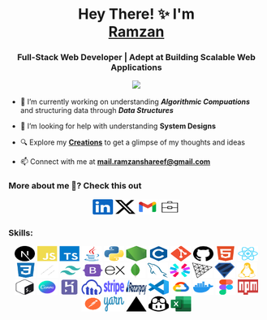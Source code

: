<h1 align="center">Hey There! ✨ I'm
<br>
  <a href="https://ramzanshareef.vercel.app" target="_blank">Ramzan</a>
</h1>
<h3 align="center">Full-Stack Web Developer | Adept at Building Scalable Web Applications</h3>

<div align="center">
  <img src="https://api.visitorbadge.io/api/combined?path=https%3A%2F%2Fwww.github.com%2FitisRamzan&countColor=%23263759&style=flat"/>
</div>

- 🌱 I’m currently working on understanding <i>**Algorithmic Compuations**</i> and structuring data through <i>**Data Structures**</i>



- 🤝 I’m looking for help with understanding **System Designs**

- 🔍 Explore my <a href="https://ramzanshareef.vercel.app/creations" target="_blank">**Creations**</a> to get a glimpse of my thoughts and ideas

- 📫 Connect with me at **mail.ramzanshareef@gmail.com**

<h3 align="left">
    More about me 🤔? Check this out
</h3>

<div id="badges" align="center">
  <a href="https://www.linkedin.com/in/ramzanshareef"><img src="./public/icons/socials/linkedin.svg" width="40" height="30" alt="LinkedIn" /></a>
  <a href="https://www.twitter.com/itisRamzan"><img src="./public/icons/socials/twitter.svg" width="40" height="30" alt="LinkedIn" /></a>
  <a href="mailto:mail.ramzanshareef@gmail.com"><img src="./public/icons/socials/gmail.svg" width="40" height="30" alt="Gmail" /></a>
  <a href="https://ramzanshareef.vercel.app"><img src="./public/icons/socials/portfolio.svg" width="40" height="30" alt="Website" /></a>
</div>

<h3 align="left">Skills:</h3>
<p align="center">
<a href="https://nextjs.org" target="_blank" rel="noreferrer"><img src="./public/icons/skills/nextjs-colored.svg" width="40" height="30" alt="NextJS" /></a>
<a href="https://developer.mozilla.org/en-US/docs/Web/JavaScript" target="_blank" rel="noreferrer"><img src="./public/icons/skills/javascript-colored.svg" width="40" height="30" alt="JavaScript" /></a>
<a href="https://www.typescriptlang.org" target="_blank" rel="noreferrer"><img src="./public/icons/skills/typescript-colored.svg" width="40" height="30" alt="TypeScript" /></a>
<a href="https://www.oracle.com/java/" target="_blank" rel="noreferrer"><img src="./public/icons/skills/java-colored.svg" width="40" height="30" alt="Java" /></a>
<a href="https://www.python.org/" target="_blank" rel="noreferrer"><img src="./public/icons/skills/python-colored.svg" width="40" height="30" alt="Python" /></a>
<a href="https://nodejs.org/en/" target="_blank" rel="noreferrer"><img src="./public/icons/skills/nodejs.svg" width="40" height="30" alt="NodeJS" /></a>
<a href="https://docs.microsoft.com/en-us/cpp/?view=msvc-170" target="_blank" rel="noreferrer"><img src="./public/icons/skills/c-colored.svg" width="40" height="30" alt="C" /></a>
<a href="https://git-scm.com/" target="_blank" rel="noreferrer"><img src="./public/icons/skills/git-colored.svg" width="40" height="30" alt="Git" /></a>
<a href="https://github.com/" target="_blank" rel="noreferrer"><img src="./public/icons/socials/github.svg" width="40" height="30" alt="GitHub" /></a>
<a href="https://developer.mozilla.org/en-US/docs/Glossary/HTML5" target="_blank" rel="noreferrer"><img src="./public/icons/skills/html5-colored.svg" width="40" height="30" alt="HTML5" /></a>
<a href="https://reactjs.org/" target="_blank" rel="noreferrer"><img src="./public/icons/skills/react-colored.svg" width="40" height="30" alt="React" /></a>
<a href="https://www.w3.org/TR/CSS/#css" target="_blank" rel="noreferrer"><img src="./public/icons/skills/css3-colored.svg" width="40" height="30" alt="CSS3" /></a>
<a href="https://ui.shadcn.com/" target="_blank" rel="noreferrer"><img src="./public/icons/skills/shadcn-ui.svg" width="40" height="30" alt="shadcn" /></a>
<a href="https://tailwindcss.com/" target="_blank" rel="noreferrer"><img src="./public/icons/skills/tailwindcss-colored.svg" width="40" height="30" alt="TailwindCSS" /></a>
<a href="https://getbootstrap.com/" target="_blank" rel="noreferrer"><img src="./public/icons/skills/bootstrap-colored.svg" width="40" height="30" alt="Sass" /></a>
<a href="https://expressjs.com/" target="_blank" rel="noreferrer"><img src="./public/icons/skills/express-colored.svg" width="40" height="30" alt="Express" /></a><a href="https://www.mongodb.com/" target="_blank" rel="noreferrer"><img src="./public/icons/skills/mongodb-colored.svg" width="40" height="30" alt="MongoDB" /></a>
<a href="https://www.mysql.com/" target="_blank" rel="noreferrer"><img src="./public/icons/skills/mysql-colored.svg" width="40" height="30" alt="MySQL" /></a>
<a href="https://jwt.io/" target="_blank" rel="noreferrer"><img src="./public/icons/skills/jwt.svg" width="40" height="30" alt="JWT" /></a>
<a href="https://threejs.org/" target="_blank" rel="noreferrer"><img src="./public/icons/skills/threejs-light.svg" width="40" height="30" alt="Three.JS" /></a>
<a href="https://zod.dev/" target="_blank" rel="noreferrer"><img src="./public/icons/skills/zod.svg" width="40" height="30" alt="zod" /></a>
<a href="https://www.linux.org/" target="_blank" rel="noreferrer"><img src="./public/icons/skills/linux-colored.svg" width="40" height="30" alt="Linux" /></a>
<a href="https://www.gnu.org/software/bash/" target="_blank" rel="noreferrer"><img src="./public/icons/skills/bash.svg" width="40" height="30" alt="Bash Shell" /></a>
<a href="https://canva.com/" target="_blank" rel="noreferrer"><img src="./public/icons/skills/canva-colored.svg" width="40" height="30" alt="Canva" /></a>
<a href="https://www.heroku.com/" target="_blank" rel="noreferrer"><img src="./public/icons/skills/heroku-colored.svg" width="40" height="30" alt="Heroku" /></a>
<a href="https://cloudinary.com/" target="_blank" rel="noreferrer"><img src="./public/icons/skills/cloudinary.svg" width="40" height="30" alt="Cloudinary" /></a>
<a href="https://stripe.com/" target="_blank" rel="noreferrer"><img src="./public/icons/skills/stripe.svg" width="40" height="30" alt="Stripe" /></a>
<a href="https://razorpay.com/" target="_blank" rel="noreferrer"><img src="./public/icons/skills/razorpay.svg" width="40" height="30" alt="Stripe" /></a>
<a href="https://code.visualstudio.com/" target="_blank" rel="noreferrer"><img src="./public/icons/skills/vscode-colored.svg" width="40" height="30" alt="VS Code" /></a>
<a href="https://cloud.google.com/" target="_blank" rel="noreferrer"><img src="./public/icons/skills/googlecloud-colored.svg" width="40" height="30" alt="Google Cloud" /></a>
<a href="https://www.docker.com/" target="_blank" rel="noreferrer"><img src="./public/icons/skills/docker-colored.svg" width="40" height="30" alt="Docker" /></a>
<a href="https://www.figma.com/" target="_blank" rel="noreferrer"><img src="./public/icons/skills/figma-colored.svg" width="40" height="30" alt="Figma" /></a>
<a href="https://www.npmjs.com/" target="_blank" rel="noreferrer"><img src="./public/icons/skills/npm-colored.svg" width="40" height="30" alt="NPM" /></a>
<a href="https://www.postman.com/" target="_blank" rel="noreferrer"><img src="./public/icons/skills/postman-colored.svg" width="40" height="30" alt="Postman" /></a>
<a href="https://yarnpkg.com/" target="_blank" rel="noreferrer"><img src="./public/icons/skills/yarn-colored.svg" width="40" height="30" alt="Photoshop" /></a>
<a href="https://www.vercel.com" target="_blank" rel="noreferrer"><img src="./public/icons/skills/vercel-colored.svg" width="40" height="30" alt="Vercel" /></a>
<a href="https://github.com/features/copilot" target="_blank" rel="noreferrer"><img src="./public/icons/skills/copilot.svg" width="40" height="30" alt="CoPilot" /></a>
<a href="https://www.microsoft.com/en-in/microsoft-365/excel/" target="_blank" rel="noreferrer"><img src="./public/icons/skills/msexcel-colored.svg" width="40" height="30" alt="MS Excel" /></a>
</p>
